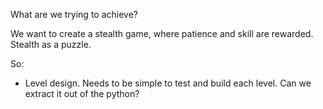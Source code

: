 What are we trying to achieve?

We want to create a stealth game, where patience and skill are rewarded.
Stealth as a puzzle.

So:
* Level design. Needs to be simple to test and build each level. Can we extract it out of the python?